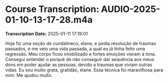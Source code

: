 # Course Transcription: AUDIO-2025-01-10-13-17-28.m4a
**Transcription Date:** 2025-01-11 17:19:01

 Hoje fiz uma seção de cundalíneco, elane, e pedia resolução de traumas passados, e me veio uma vida passada, a qual eu já tinha feito uma regressão. Meu corpo ficou imobilizado e fortes emoções vieram à tona. Consegui entender o porquê de não conseguir dar sequência aos meus dons em poder ajudar as pessoas, devido a traumas que viviam outras vidas. Eu sou muito grata, gratidão, elane. Essa técnica foi maravilhosa para mim. Me ajudou muito.